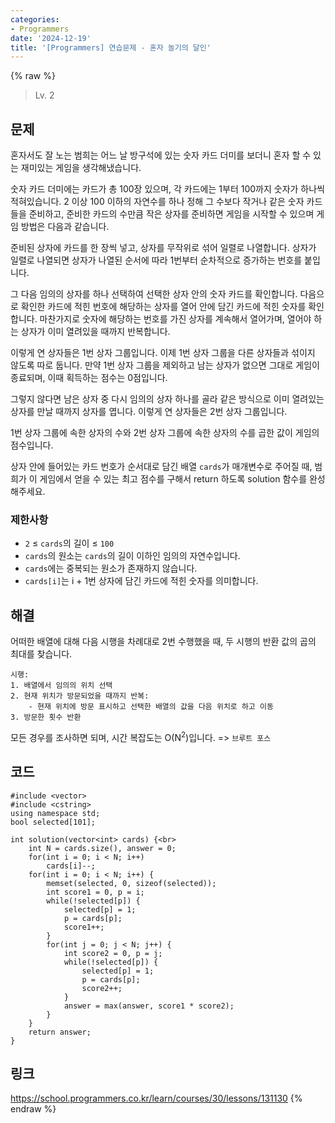 ```yaml
---
categories:
- Programmers
date: '2024-12-19'
title: '[Programmers] 연습문제 - 혼자 놀기의 달인'
---
```


{% raw %}
> Lv. 2<br>

## 문제
혼자서도 잘 노는 범희는 어느 날 방구석에 있는 숫자 카드 더미를 보더니 혼자 할 수 있는 재미있는 게임을 생각해냈습니다.

숫자 카드 더미에는 카드가 총 100장 있으며, 각 카드에는 1부터 100까지 숫자가 하나씩 적혀있습니다. 2 이상 100 이하의 자연수를 하나 정해 그 수보다 작거나 같은 숫자 카드들을 준비하고, 준비한 카드의 수만큼 작은 상자를 준비하면 게임을 시작할 수 있으며 게임 방법은 다음과 같습니다.

준비된 상자에 카드를 한 장씩 넣고, 상자를 무작위로 섞어 일렬로 나열합니다. 상자가 일렬로 나열되면 상자가 나열된 순서에 따라 1번부터 순차적으로 증가하는 번호를 붙입니다.

그 다음 임의의 상자를 하나 선택하여 선택한 상자 안의 숫자 카드를 확인합니다. 다음으로 확인한 카드에 적힌 번호에 해당하는 상자를 열어 안에 담긴 카드에 적힌 숫자를 확인합니다. 마찬가지로 숫자에 해당하는 번호를 가진 상자를 계속해서 열어가며, 열어야 하는 상자가 이미 열려있을 때까지 반복합니다.

이렇게 연 상자들은 1번 상자 그룹입니다. 이제 1번 상자 그룹을 다른 상자들과 섞이지 않도록 따로 둡니다. 만약 1번 상자 그룹을 제외하고 남는 상자가 없으면 그대로 게임이 종료되며, 이때 획득하는 점수는 0점입니다.

그렇지 않다면 남은 상자 중 다시 임의의 상자 하나를 골라 같은 방식으로 이미 열려있는 상자를 만날 때까지 상자를 엽니다. 이렇게 연 상자들은 2번 상자 그룹입니다.

1번 상자 그룹에 속한 상자의 수와 2번 상자 그룹에 속한 상자의 수를 곱한 값이 게임의 점수입니다.

상자 안에 들어있는 카드 번호가 순서대로 담긴 배열  `cards`가 매개변수로 주어질 때, 범희가 이 게임에서 얻을 수 있는 최고 점수를 구해서 return 하도록 solution 함수를 완성해주세요.

### 제한사항
-   `2`  ≤  `cards`의 길이 ≤  `100`
-   `cards`의 원소는  `cards`의 길이 이하인 임의의 자연수입니다.
-   `cards`에는 중복되는 원소가 존재하지 않습니다.
-   `cards[i]`는 i + 1번 상자에 담긴 카드에 적힌 숫자를 의미합니다.

## 해결
어떠한 배열에 대해 다음 시행을 차례대로 2번 수행했을 때, 두 시행의 반환 값의 곱의 최대를 찾습니다.
```
시행:
1. 배열에서 임의의 위치 선택
2. 현재 위치가 방문되었을 때까지 반복:
	- 현재 위치에 방문 표시하고 선택한 배열의 값을 다음 위치로 하고 이동
3. 방문한 횟수 반환
```

모든 경우를 조사하면 되며, 시간 복잡도는 O(N<sup>2</sup>)입니다. => `브루트 포스`<br>

## 코드
```
#include <vector>
#include <cstring>
using namespace std;
bool selected[101];

int solution(vector<int> cards) {<br>
    int N = cards.size(), answer = 0;
    for(int i = 0; i < N; i++)
        cards[i]--;
    for(int i = 0; i < N; i++) {
        memset(selected, 0, sizeof(selected));
        int score1 = 0, p = i;
        while(!selected[p]) {
            selected[p] = 1;
            p = cards[p];
            score1++;
        }
        for(int j = 0; j < N; j++) {
            int score2 = 0, p = j;
            while(!selected[p]) {
                selected[p] = 1;
                p = cards[p];
                score2++;
            }
            answer = max(answer, score1 * score2);
        }
    }
    return answer;
}
```

## 링크
https://school.programmers.co.kr/learn/courses/30/lessons/131130
{% endraw %}